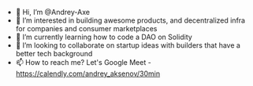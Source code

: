 - 👋 Hi, I’m @Andrey-Axe
- 👀 I’m interested in building awesome products, and decentralized infra for companies and consumer marketplaces
- 🌱 I’m currently learning how to code a DAO on Solidity
- 💞️ I’m looking to collaborate on startup ideas with builders that have a better tech background
- 📫 How to reach me? Let's Google Meet - https://calendly.com/andrey_aksenov/30min

<!---
Andrey-Axe/Andrey-Axe is a ✨ special ✨ repository because its `README.md` (this file) appears on your GitHub profile.
You can click the Preview link to take a look at your changes.
--->
